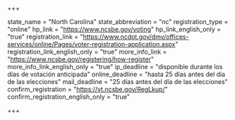 +++

state_name = "North Carolina"
state_abbreviation = "nc"
registration_type = "online"
hp_link = "https://www.ncsbe.gov/voting"
hp_link_english_only = "true"
registration_link = "https://www.ncdot.gov/dmv/offices-services/online/Pages/voter-registration-application.aspx"
registration_link_english_only = "true"
more_info_link = "https://www.ncsbe.gov/registering/how-register"
more_info_link_english_only = "true"
ip_deadline = "disponible durante los días de votación anticipada"
online_deadline = "hasta 25 días antes del día de las elecciones"
mail_deadline = "25 días antes del día de las elecciones"
confirm_registration = "https://vt.ncsbe.gov/RegLkup/"
confirm_registration_english_only = "true"

+++